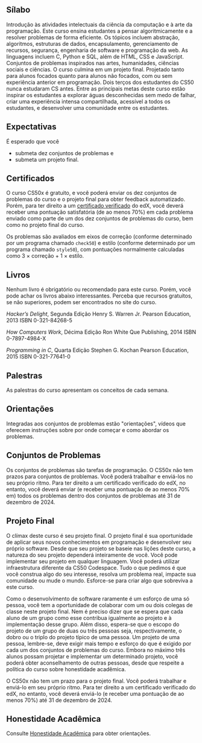 ## Sílabo

Introdução às atividades intelectuais da ciência da computação e à arte da programação. Este curso ensina estudantes a pensar algoritmicamente e a resolver problemas de forma eficiente. Os tópicos incluem abstração, algoritmos, estruturas de dados, encapsulamento, gerenciamento de recursos, segurança, engenharia de software e programação da web. As linguagens incluem C, Python e SQL, além de HTML, CSS e JavaScript. Conjuntos de problemas inspirados nas artes, humanidades, ciências sociais e ciências. O curso culmina em um projeto final. Projetado tanto para alunos focados quanto para alunos não focados, com ou sem experiência anterior em programação. Dois terços dos estudantes do CS50 nunca estudaram CS antes. Entre as principais metas deste curso estão inspirar os estudantes a explorar águas desconhecidas sem medo de falhar, criar uma experiência intensa compartilhada, acessível a todos os estudantes, e desenvolver uma comunidade entre os estudantes.

## Expectativas

É esperado que você

- submeta dez conjuntos de problemas e
- submeta um projeto final.

## Certificados

O curso CS50x é gratuito, e você poderá enviar os dez conjuntos de problemas do curso e o projeto final para obter feedback automatizado. Porém, para ter direito a um [certificado verificado](https://www.edx.org/verified-certificate) do edX, você deverá receber uma pontuação satisfatória (de ao menos 70%) em cada problema enviado como parte de um dos dez conjuntos de problemas do curso, bem como no projeto final do curso.

Os problemas são avaliados em eixos de correção (conforme determinado por um programa chamado `check50`) e estilo (conforme determinado por um programa chamado `style50`), com pontuações normalmente calculadas como 3 × correção + 1 × estilo.

## Livros

Nenhum livro é obrigatório ou recomendado para este curso. Porém, você pode achar os livros abaixo interessantes. Perceba que recursos gratuitos, se não superiores, podem ser encontrados no site do curso.

_Hacker’s Delight_, Segunda Edição
Henry S. Warren Jr.
Pearson Education, 2013
ISBN 0-321-84268-5

_How Computers Work_, Décima Edição
Ron White
Que Publishing, 2014
ISBN 0-7897-4984-X

_Programming in C_, Quarta Edição
Stephen G. Kochan
Pearson Education, 2015
ISBN 0-321-77641-0

## Palestras

As palestras do curso apresentam os conceitos de cada semana.

## Orientações

Integradas aos conjuntos de problemas estão "orientações", vídeos que oferecem instruções sobre por onde começar e como abordar os problemas.

## Conjuntos de Problemas

Os conjuntos de problemas são tarefas de programação. O CS50x não tem prazos para conjuntos de problemas. Você poderá trabalhar e enviá-los no seu próprio ritmo. Para ter direito a um certificado verificado do edX, no entanto, você deverá enviar (e receber uma pontuação de ao menos 70% em) todos os problemas dentro dos conjuntos de problemas até 31 de dezembro de 2024.

## Projeto Final

O clímax deste curso é seu projeto final. O projeto final é sua oportunidade de aplicar seus novos conhecimentos em programação e desenvolver seu próprio software. Desde que seu projeto se baseie nas lições deste curso, a natureza do seu projeto dependerá inteiramente de você. Você pode implementar seu projeto em qualquer linguagem. Você poderá utilizar infraestrutura diferente da CS50 Codespace. Tudo o que pedimos é que você construa algo do seu interesse, resolva um problema real, impacte sua comunidade ou mude o mundo. Esforce-se para criar algo que sobreviva a este curso.

Como o desenvolvimento de software raramente é um esforço de uma só pessoa, você tem a oportunidade de colaborar com um ou dois colegas de classe neste projeto final. Nem é preciso dizer que se espera que cada aluno de um grupo como esse contribua igualmente ao projeto e à implementação desse grupo. Além disso, espera-se que o escopo do projeto de um grupo de duas ou três pessoas seja, respectivamente, o dobro ou o triplo do projeto típico de uma pessoa. Um projeto de uma pessoa, lembre-se, deve exigir mais tempo e esforço do que é exigido por cada um dos conjuntos de problemas do curso. Embora no máximo três alunos possam projetar e implementar um determinado projeto, você poderá obter aconselhamento de outras pessoas, desde que respeite a política do curso sobre honestidade acadêmica.

O CS50x não tem um prazo para o projeto final. Você poderá trabalhar e enviá-lo em seu próprio ritmo. Para ter direito a um certificado verificado do edX, no entanto, você deverá enviá-lo (e receber uma pontuação de ao menos 70%) até 31 de dezembro de 2024.

## Honestidade Acadêmica

Consulte [Honestidade Acadêmica](../honesty/) para obter orientações.